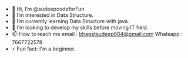 - 👋 Hi, I’m @sudeepcodeforFun
- 👀 I’m interested in Data Structure.
- 🌱 I’m currently learning Data Structure with java.
- 💞️ I’m looking to develop my skills before moving IT field.
- 📫 How to reach me
      email : bhagatsudeep804@gmail.com
      Whatsapp : 7667722578
- ⚡ Fun fact: I'm a beginner.

<!---
sudeepcodeforFun/sudeepcodeforFun is a ✨ special ✨ repository because its `README.md` (this file) appears on your GitHub profile.
You can click the Preview link to take a look at your changes.
--->
